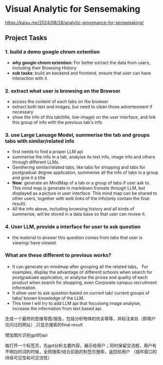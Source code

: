 # Visual Analytic for Sensemaking
https://kaixu.me/2024/08/28/analytic-provenance-for-sensemaking/


## Project Tasks

### 1. build a demo google chrom extention
- **why google chrom extention**: For better extract the data from users, including their Browsing History
- **sub tasks**: build an backend and frontend, ensure that user can have interaction with it.

### 2. extract what user is browsing on the Browser
- access the content of each tabs on the browser
- extract both text and images, but need to clean those advertesment if necessary
- show the info of this tab(title, low-image) on the user interface, and link this group of info with the previous tab's info

###  3. use Large Lanuage Model, summerise the tab and groups tabs with similar/related info
- first needs to find a proper LLM api
- summerise the info in a tab, analyise its text info, image info and others through different LLMs. 
- Genthering similar/related tabs, like tabs for shopping and tabs for postgraduat degree application, summerise all the info of tabs in a group and give it a title
- **New**: generate an MindMap of a tab or a group of tabs if user ask to. This mind map is generate in markdown fromate through LLM, but displayed as a picture in user interface. This mind map can be shared to other users, together with web links of the info(only contain the final result).
- All the info above, including browsing history and all kinds of summerise, will be stored in a data base so that user can review it.

### 4. User LLM, provide a interface for user to ask question
- the material to answer this question comes from tabs that user is viewing/ have viewed.

### What are these different to previous works?
- It can generate an mindmap after grouping all the related tabs。 For examples, display the advantage of different schools when search for postgraduate application, or analyise the prices and quality of each product when search for shopping, even Corporate campus recruitment information.
- It allow user to ask question based on current tab/ current groups of tabs/ known knowledge of the LLM.
- This time I will try to add LLM api that focusiong image analyise, increase the information from text based api.

生成一个最终的思维导图/报告，包括分析物体的优劣等等，并标注来处（即用户访问过的网址）,只显示搜索的final result

增加图片识别gpt的api

每打开一个标签页，先gpt分析主要内容，展示给用户；同时保留交流框，用户有不明白的词的时候，全网搜索/结合前面的标签页搜索，返回给用户
（插件窗口的持续可见性和可交流性）